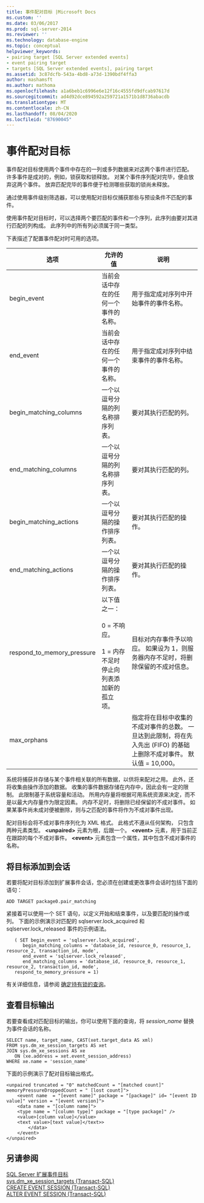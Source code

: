 ```yaml
---
title: 事件配对目标 |Microsoft Docs
ms.custom: ''
ms.date: 03/06/2017
ms.prod: sql-server-2014
ms.reviewer: ''
ms.technology: database-engine
ms.topic: conceptual
helpviewer_keywords:
- pairing target [SQL Server extended events]
- event pairing target
- targets [SQL Server extended events], pairing target
ms.assetid: 3c87dcfb-543a-4bd8-a73d-1390bdf4ffa3
author: mashamsft
ms.author: mathoma
ms.openlocfilehash: a1a6beb1c6996e6e12f16c4555fd9dfcab97617d
ms.sourcegitcommit: ad4d92dce894592a259721a1571b1d8736abacdb
ms.translationtype: MT
ms.contentlocale: zh-CN
ms.lasthandoff: 08/04/2020
ms.locfileid: "87690045"
---
```

# <a name="event-pairing-target"></a>事件配对目标
  事件配对目标使用两个事件中存在的一列或多列数据来对这两个事件进行匹配。 许多事件是成对的，例如，锁获取和锁释放。 对某个事件序列配对完毕，便会放弃这两个事件。 放弃匹配完毕的事件便于检测哪些获取的锁尚未释放。  
  
 通过使用事件级别筛选器，可以使用配对目标仅捕获那些与预设条件不匹配的事件。  
  
 使用事件配对目标时，可以选择两个要匹配的事件和一个序列，此序列由要对其进行匹配的列构成。 此序列中的所有列必须属于同一类型。  
  
 下表描述了配置事件配对时可用的选项。  
  
|选项|允许的值|说明|  
|------------|--------------------|-----------------|  
|begin_event|当前会话中存在的任何一个事件的名称。|用于指定成对序列中开始事件的事件名称。|  
|end_event|当前会话中存在的任何一个事件的名称。|用于指定成对序列中结束事件的事件名称。|  
|begin_matching_columns|一个以逗号分隔的列名称排序列表。|要对其执行匹配的列。|  
|end_matching_columns|一个以逗号分隔的列名称排序列表。|要对其执行匹配的列。|  
|begin_matching_actions|一个以逗号分隔的操作排序列表。|要对其执行匹配的操作。|  
|end_matching_actions|一个以逗号分隔的操作排序列表。|要对其执行匹配的操作。|  
|respond_to_memory_pressure|以下值之一：<br /><br /> 0 = 不响应。<br /><br /> 1 = 内存不足时停止向列表添加新的孤立项。|目标对内存事件予以响应。 如果设为 1，则服务器内存不足时，将删除保留的不成对信息。|  
|max_orphans||指定将在目标中收集的不成对事件的总数。 一旦达到此限制，将在先入先出 (FIFO) 的基础上删除不成对事件。 默认值 = 10,000。|  
  
 系统将捕获并存储与某个事件相关联的所有数据，以供将来配对之用。 此外，还将收集由操作添加的数据。 收集的事件数据存储在内存中，因此会有一定的限制。 此限制基于系统容量和活动。 所用内存量将根据可用系统资源来决定，而不是以最大内存量作为限定因素。 内存不足时，将删除已经保留的不成对事件。 如果某事件尚未成对便被删除，则与之匹配的事件将作为不成对事件出现。  
  
 配对目标会将不成对事件序列化为 XML 格式。 此格式不遵从任何架构， 只包含两种元素类型。 **\<unpaired>** 元素为根，后跟一个。 **\<event>** 元素，用于当前正在跟踪的每个不成对事件。 **\<event>** 元素包含一个属性，其中包含不成对事件的名称。  
  
## <a name="adding-the-target-to-a-session"></a>将目标添加到会话  
 若要将配对目标添加到扩展事件会话，您必须在创建或更改事件会话时包括下面的语句：  
  
```  
ADD TARGET package0.pair_matching   
```  
  
 紧接着可以使用一个 SET 语句，以定义开始和结束事件，以及要匹配的操作或列。 下面的示例演示对匹配的 sqlserver.lock_acquired 和 sqlserver.lock_released 事件的示例语法。  
  
```  
   ( SET begin_event = 'sqlserver.lock_acquired',  
      begin_matching_columns = 'database_id, resource_0, resource_1, resource_2, transaction_id, mode',  
      end_event = 'sqlserver.lock_released',  
      end_matching_columns = 'database_id, resource_0, resource_1, resource_2, transaction_id, mode',  
   respond_to_memory_pressure = 1)  
```  
  
 有关详细信息，请参阅 [确定持有锁的查询](../relational-databases/extended-events/determine-which-queries-are-holding-locks.md)。  
  
## <a name="reviewing-the-target-output"></a>查看目标输出  
 若要查看成对匹配目标的输出，你可以使用下面的查询，将 *session_name* 替换为事件会话的名称。  
  
```  
SELECT name, target_name, CAST(xet.target_data AS xml)  
FROM sys.dm_xe_session_targets AS xet  
JOIN sys.dm_xe_sessions AS xe  
   ON (xe.address = xet.event_session_address)  
WHERE xe.name = 'session_name'  
```  
  
 下面的示例演示了配对目标输出格式。  
  
```  
<unpaired truncated = "0" matchedCount = "[matched count]" memoryPressureDroppedCount = " [lost count]">  
    <event name  = "[event name]" package = "[package]" id= "[event ID value]" version = "[event version]">  
    <data name = "[column name]">   
    <type name = "[column type]" package = "[type package]" />   
    <value>[column value]</value>  
    <text value>[text value]</text>>  
        </data>  
    </event>  
</unpaired>  
```  
  
## <a name="see-also"></a>另请参阅  
 [SQL Server 扩展事件目标](../../2014/database-engine/sql-server-extended-events-targets.md)   
 [sys.dm_xe_session_targets (Transact-SQL)](/sql/relational-databases/system-dynamic-management-views/sys-dm-xe-session-targets-transact-sql)   
 [CREATE EVENT SESSION (Transact-SQL)](/sql/t-sql/statements/create-event-session-transact-sql)   
 [ALTER EVENT SESSION (Transact-SQL)](/sql/t-sql/statements/alter-event-session-transact-sql)  
  
  
